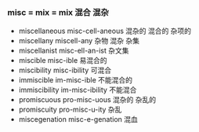 ### misc = mix = mix  混合 混杂

- miscellaneous misc-cell-aneous 混杂的  混合的  杂项的
- miscellany miscell-any 杂物 混杂 杂集
- miscellanist misc-ell-an-ist 杂文集
- miscible misc-ible 易混合的
- miscibility misc-ibility  可混合
- immiscible im-misc-ible 不能混合的
- immiscibility im-misc-ibility 不能混合
- promiscuous  pro-misc-uous  混杂的 杂乱的
- promiscuity pro-misc-u-ity 杂乱 
- miscegenation misc-e-genation 混血